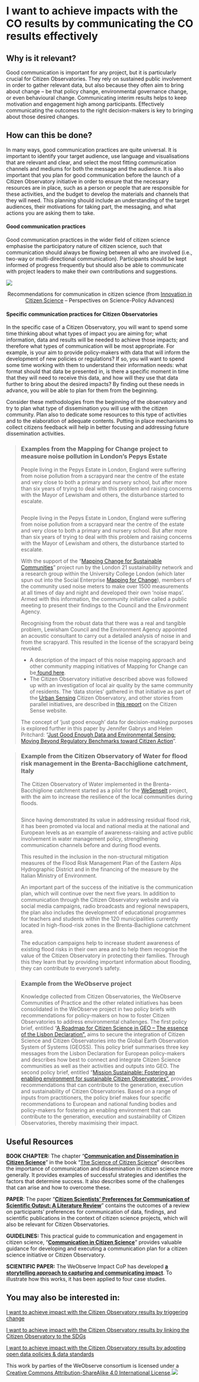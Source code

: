 # I want to achieve impacts with the CO results by communicating the CO results effectively

## Why is it relevant?

Good communication is important for any project, but it is particularly crucial for Citizen Observatories. They rely on sustained public involvement in order to gather relevant data, but also because they often aim to bring about change – be that policy change, environmental governance change, or even behavioural change. Communicating interim results helps to keep motivation and engagement high among participants. Effectively communicating the outcomes to the right decision-makers is key to bringing about those desired changes.

## How can this be done?

In many ways, good communication practices are quite universal. It is important to identify your target audience, use language and visualisations that are relevant and clear, and select the most fitting communication channels and mediums for both the message and the audience. It is also important that you plan for good communication before the launch of a Citizen Observatory initiative in order to ensure that the necessary resources are in place, such as a person or people that are responsible for these activities, and the budget to develop the materials and channels that they will need. This planning should include an understanding of the target audiences, their motivations for taking part, the messaging, and what actions you are asking them to take.

#### **Good communication practices**

Good communication practices in the wider field of citizen science emphasise the participatory nature of citizen science, such that communication should always be flowing between all who are involved (i.e., two-way or multi-directional communication). Participants should be kept informed of progress frequently but should also be able to communicate with project leaders to make their own contributions and suggestions.

![](https://www.weobserve.eu/wp-content/uploads/2021/03/Reccs-for-CO-communication.png)

<p align="center">Recommendations for communication in citizen science (from <a href="https://theoryandpractice.citizenscienceassociation.org/article/10.5334/cstp.114/">Innovation in Citizen Science</a> – Perspectives on Science-Policy Advances)</p>

#### **Specific communication practices for Citizen Observatories**

In the specific case of a Citizen Observatory, you will want to spend some time thinking about what types of impact you are aiming for; what information, data and results will be needed to achieve those impacts; and therefore what types of communication will be most appropriate. For example, is your aim to provide policy-makers with data that will inform the development of new policies or regulations? If so, you will want to spend some time working with them to understand their information needs: what format should that data be presented in, is there a specific moment in time that they will need to receive this data, and how will they use that data further to bring about the desired impacts? By finding out these needs in advance, you will be able to plan for them from the beginning.

Consider these methodologies from the beginning of the observatory and try to plan what type of dissemination you will use with the citizen community. Plan also to dedicate some resources to this type of activities and to the elaboration of adequate contents. Putting in place mechanisms to collect citizens feedback will help in better focusing and addressing future dissemination activities.

> ### Examples from the Mapping for Change project to measure noise pollution in London’s Pepys Estate
>
> People living in the Pepys Estate in London, England were suffering from noise pollution from a scrapyard near the centre of the estate and very close to both a primary and nursery school, but after more than six years of trying to deal with this problem and raising concerns with the Mayor of Lewisham and others, the disturbance started to escalate.
>
> <p align="center"><img src="https://www.weobserve.eu/wp-content/uploads/2021/03/david-dibert-POYDluw0tyw-unsplash-800x533.jpg" alt="" data-size="original"></p>
>
> People living in the Pepys Estate in London, England were suffering from noise pollution from a scrapyard near the centre of the estate and very close to both a primary and nursery school. But after more than six years of trying to deal with this problem and raising concerns with the Mayor of Lewisham and others, the disturbance started to escalate.
>
> With the support of the “[Mapping Change for Sustainable Communities](https://www.geog.ucl.ac.uk/news-events/news/news-archive/2018/december-2018/10-years-of-mapping-for-change)” project run by the London 21 sustainability network and a research group within the University College London (which later spun out into the Social Enterprise [Mapping for Change](https://mappingforchange.org.uk/)), members of the community used noise meters to make over 1500 measurements at all times of day and night and developed their own ‘noise maps’. Armed with this information, the community initiative called a public meeting to present their findings to the Council and the Environment Agency.
>
> Recognising from the robust data that there was a real and tangible problem, Lewisham Council and the Environment Agency appointed an acoustic consultant to carry out a detailed analysis of noise in and from the scrapyard. This resulted in the license of the scrapyard being revoked.
>
> * A description of the impact of this noise mapping approach and other community mapping initiatives of Mapping for Change can be[ found here](https://www.ucl.ac.uk/impact/case-studies/2014/dec/participatory-mapping-action-new-social-enterprise-mapping-change).
> * The Citizen Observatory initiative described above was followed up with an investigation of local air quality by the same community of residents. The ‘data stories’ gathered in that initiative as part of the [Urban Sensing](https://citizensense.net/projects/urban-sensing/) Citizen Observatory, and other stories from parallel initiatives, are described in [this report](https://datastories-deptford.citizensense.net/pepys/) on the Citizen Sense website.
>
> The concept of ‘just good enough’ data for decision-making purposes is explored further in this paper by Jennifer Gabrys and Helen Pritchard: “[Just Good Enough Data and Environmental Sensing: Moving Beyond Regulatory Benchmarks toward Citizen Action](https://research.gold.ac.uk/18006/6/473-2385-1-PB.pdf)”.

> ### Example from the Citizen Observatory of Water for flood risk management in the Brenta-Bacchiglione catchment, Italy
>
> The Citizen Observatory of Water implemented in the Brenta-Bacchiglione catchment started as a pilot for the [WeSenseIt](https://cordis.europa.eu/project/id/308429/it) project, with the aim to increase the resilience of the local communities during floods.
>
> <p align="center"><img src="https://www.weobserve.eu/wp-content/uploads/2021/03/BB-CO.jpg" alt="" data-size="original"></p>
>
> Since having demonstrated its value in addressing residual flood risk, it has been promoted via local and national media at the national and European levels as an example of awareness-raising and active public involvement in water management policy, strengthening communication channels before and during flood events.
>
> This resulted in the inclusion in the non-structural mitigation measures of the Flood Risk Management Plan of the Eastern Alps Hydrographic District and in the financing of the measure by the Italian Ministry of Environment.
>
> An important part of the success of the initiative is the communication plan, which will continue over the next five years. In addition to communication through the Citizen Observatory website and via social media campaigns, radio broadcasts and regional newspapers, the plan also includes the development of educational programmes for teachers and students within the 120 municipalities currently located in high-flood-risk zones in the Brenta-Bachiglione catchment area.
>
> The education campaigns help to increase student awareness of existing flood risks in their own area and to help them recognise the value of the Citizen Observatory in protecting their families. Through this they learn that by providing important information about flooding, they can contribute to everyone’s safety.

> ### Example from the WeObserve project
>
> Knowledge collected from Citizen Observatories, the WeObserve Communities of Practice and the other related initiatives has been consolidated in the WeObserve project in two policy briefs with recommendations for policy-makers on how to foster Citizen Observatories to address environmental challenges. The first policy brief, entitled “[A Roadmap for Citizen Science in GEO – The essence of the Lisbon Declaration”,](https://zenodo.org/record/4001683#.X18RMmgzbIW) aims to secure the integration of Citizen Science and Citizen Observatories into the Global Earth Observation System of Systems (GEOSS). This policy brief summarises three key messages from the Lisbon Declaration for European policy-makers and describes how best to connect and integrate Citizen Science communities as well as their activities and outputs into GEO. The second policy brief, entitled “[Mission Sustainable: Fostering an enabling environment for sustainable Citizen Observatories”,](https://zenodo.org/record/4001672#.X18RpWgzbIW) provides recommendations that can contribute to the generation, execution and sustainability of Citizen Observatories. Based on a range of inputs from practitioners, the policy brief makes four specific recommendations to European and national funding bodies and policy-makers for fostering an enabling environment that can contribute to the generation, execution and sustainability of Citizen Observatories, thereby maximising their impact.

## Useful Resources

**BOOK CHAPTER:** The chapter “[**Communication and Dissemination in Citizen Science**](https://link.springer.com/chapter/10.1007/978-3-030-58278-4_24)” in the book “[The Science of Citizen Science](https://link.springer.com/book/10.1007/978-3-030-58278-4)” describes the importance of communication and dissemination in citizen science more generally. It provides examples of successful strategies and identifies the factors that determine success. It also describes some of the challenges that can arise and how to overcome these.

**PAPER**: The paper “[**Citizen Scientists’** **Preferences for Communication of Scientific Output: A Literature Review**](https://theoryandpractice.citizenscienceassociation.org/articles/10.5334/cstp.136/)” contains the outcomes of  a review on participants’ preferences for communication of data, findings, and scientific publications in the context of citizen science projects, which will also be relevant for Citizen Observatories.

**GUIDELINES:** This practical guide to communication and engagement in citizen science, “[**Communication in Citizen Science**](https://www.scivil.be/sites/default/files/paragraph/files/2020-01/Scivil%20Communication%20Guide.pdf)” provides valuable guidance for developing and executing a communication plan for a citizen science initiative or Citizen Observatory.

**SCIENTIFIC PAPER:** The WeObserve Impact CoP has developed [**a storytelling approach to capturing and communicating impact**](https://doi.org/10.1016/j.jenvman.2021.113082). To illustrate how this works, it has been applied to four case studies.

## You may also be interested in:

[I want to achieve impact with the Citizen Observatory results by triggering change](../)

[I want to achieve impact with the Citizen Observatory results by linking the Citizen Observatory to the SDGs](../creating-and-running-a-citizen-observatory/i-want-to-work-with-data-by-integrating-data-from-several-citizen-observatories-other-sources.md)

[I want to achieve impact with the Citizen Observatory results by adopting open data policies & data standards](../creating-and-running-a-citizen-observatory/i-want-to-work-with-data-by-integrating-data-from-several-citizen-observatories-other-sources.md)



This work by parties of the WeObserve consortium is licensed under a [Creative Commons Attribution-ShareAlike 4.0 International License](https://creativecommons.org/licenses/by-sa/2.0/).![](https://www.weobserve.eu/wp-content/uploads/2021/03/CC.png)
